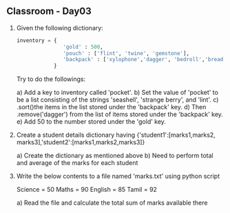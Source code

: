 ## Classroom - Day03

1. Given the following dictionary:
    ```python
	inventory = {
                   'gold' : 500,
                   'pouch' : ['flint', 'twine', 'gemstone'],
                   'backpack' : ['xylophone','dagger', 'bedroll','bread loaf']
                }
	```
    Try to do the followings:
    
	a) Add a key to inventory called 'pocket'.
    b) Set the value of 'pocket' to be a list consisting of the strings 'seashell', 'strange berry', and 'lint'.
    c) .sort()the items in the list stored under the 'backpack' key.
    d) Then .remove('dagger') from the list of items stored under the 'backpack' key.
    e) Add 50 to the number stored under the 'gold' key.
 
1. Create a student details dictionary having {'student1':[marks1,marks2, marks3],'student2':[marks1,marks2,marks3]}
    
	a) Create the dictionary as mentioned above
    b) Need to perform total and average of the marks for each student

1. Write the below contents to  a file named 'marks.txt' using python script
	
	Science = 50
	Maths = 90
	English = 85
	Tamil = 92
    
	a) Read the file and calculate the total sum of marks available there